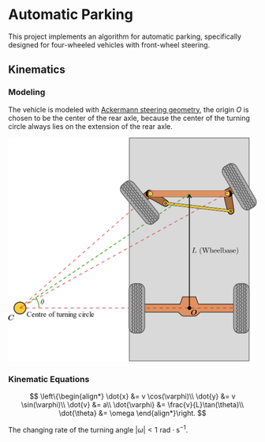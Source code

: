 # Automatic Parking

This project implements an algorithm for automatic parking, 
specifically designed for four-wheeled vehicles with front-wheel steering.

## Kinematics

### Modeling

The vehicle is modeled with [Ackermann steering geometry](https://en.wikipedia.org/wiki/Ackermann_steering_geometry), 
the origin $O$ is chosen to be the center of the rear axle,
because the center of the turning circle always lies on the extension of the rear axle. 

![Ackermann geometry](resources/modeling.png)

### Kinematic Equations

$$
\left\{\begin{align*}
\dot{x} &= v \cos(\varphi)\\
\dot{y} &= v \sin(\varphi)\\
\dot{v} &= a\\
\dot{\varphi} &= \frac{v}{L}\tan(\theta)\\
\dot{\theta} &= \omega
\end{align*}\right.
$$

The changing rate of the turning angle $\left|\omega\right| < 1 \,\,\mathrm{rad\cdot s^{-1}}$.
